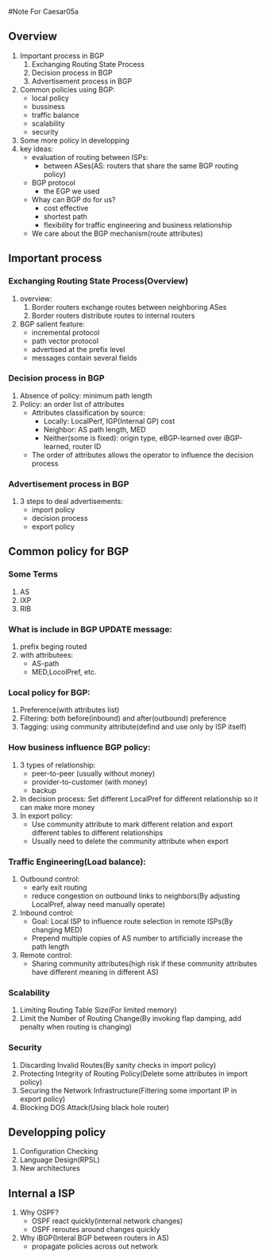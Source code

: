 #Note For Caesar05a

## Overview
1. Important process in BGP
	1. Exchanging Routing State Process
	2. Decision process in BGP
	3. Advertisement process in BGP
2. Common policies using BGP:
	* local policy
	* bussiness
	* traffic balance
	* scalability
	* security
3. Some more policy in developping
4. key ideas:
	* evaluation of routing between ISPs:
		* between ASes(AS: routers that share the same BGP routing policy)
	* BGP protocol
		* the EGP we used
	* Whay can BGP do for us?
		* cost effective
		* shortest path
		* flexibility for traffic engineering and business relationship
	* We care about the BGP mechanism(route attributes)

## Important process
### Exchanging Routing State Process(Overview)
1. overview:
	1. Border routers exchange routes between neighboring ASes
	2. Border routers distribute routes to internal routers
2. BGP salient feature:
	* incremental protocol
	* path vector protocol
	* advertised at the prefix level
	* messages contain several fields

### Decision process in BGP
1. Absence of policy: minimum path length
2. Policy: an order list of attributes
	* Attributes classification by source:
		* Locally: LocalPerf, IGP(Internal GP) cost
		* Neighbor: AS path length, MED
		* Neither(some is fixed): origin type, eBGP-learned over iBGP-learned, router ID
	* The order of attributes allows the operator to influence the decision process

### Advertisement process in BGP
1. 3 steps to deal advertisements:
	* import policy
	* decision process
	* export policy

## Common policy for BGP

### Some Terms
1. AS
2. IXP
3. RIB

### What is include in BGP UPDATE message:
1. prefix beging routed
2. with attributees:
	* AS-path
	* MED,LocolPref, etc.

### Local policy for BGP:
1. Preference(with attributes list)
2. Filtering: both before(inbound) and after(outbound) preference
3. Tagging: using community attribute(defind and use only by ISP itself)

### How business influence BGP policy:
1. 3 types of relationship:
	* peer-to-peer (usually without money)
	* provider-to-customer (with money)
	* backup
2. In decision process: Set different LocalPref for different relationship so it can make more money
3. In export policy:
	* Use community attribute to mark different relation and export different tables to different relationships
	* Usually need to delete the community attribute when export

### Traffic Engineering(Load balance):
1. Outbound control:
	* early exit routing
	* reduce congestion on outbound links to neighbors(By adjusting LocalPref, alway need manually operate)
2. Inbound control:
	* Goal: Local ISP to influence route selection in remote ISPs(By changing MED)
	* Prepend multiple copies of AS number to artificially increase the path length
3. Remote control:
	* Sharing community attributes(high risk if these community attributes have different meaning in different AS)

### Scalability
1. Limiting Routing Table Size(For limited memory)
2. Limit the Number of Routing Change(By invoking flap damping, add penalty when routing is changing)

### Security
1. Discarding Invalid Routes(By sanity checks in import policy)
2. Protecting Integrity of Routing Policy(Delete some attributes in import policy)
3. Securing the Network Infrastructure(Filtering some important IP in export policy)
4. Blocking DOS Attack(Using black hole router)

## Developping policy
1. Configuration Checking
2. Language Design(RPSL)
3. New architectures

## Internal a ISP
1. Why OSPF?
	* OSPF react quickly(internal network changes)
	* OSPF reroutes around changes quickly
2. Why iBGP(Interal BGP between routers in AS)
	* propagate policies across out network
